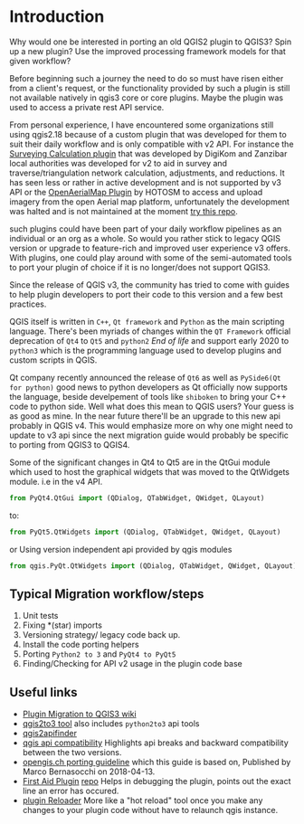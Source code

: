 # Introduction

Why would one be interested in porting an old QGIS2 plugin to QGIS3? Spin up a new plugin? Use the improved processing framework models for that given workflow?

Before beginning such a journey the need to do so must have risen either from a client's request, or the functionality provided by such a plugin is still not available natively in qgis3 core or core plugins. Maybe the plugin was used to access a private rest API service.

From personal experience, I have encountered some organizations still using qgis2.18 because of a custom plugin that was developed for them to suit their daily workflow and is only compatible with v2 API. For instance the [Surveying Calculation plugin](https://github.com/zsiki/ls) that was developed by DigiKom and Zanzibar local authorities was developed for v2 to aid in survey and traverse/triangulation network calculation, adjustments, and reductions. It has seen less or rather in active development and is not supported by v3 API or the [OpenAerialMap Plugin](https://github.com/hotosm/oam-qgis-plugin) by HOTOSM to access and upload imagery from the open Aerial map platform, unfortunately the development was halted and is not maintained at the moment [try this repo](https://github.com/yojiyojiyoji/oam_qgis3_express).

such plugins could have been part of your daily workflow pipelines as an individual or an org as a whole. So would you rather stick to legacy QGIS version or upgrade to feature-rich and improved user experience v3 offers. With plugins, one could play around with some of the semi-automated tools to port your plugin of choice if it is no longer/does not support QGIS3.

Since the release of QGIS v3, the community has tried to come with guides to help plugin developers to port their code to this version and a few best practices.

QGIS itself is written in  ```C++```, ```Qt framework``` and ```Python``` as the main scripting language. There's been myriads of changes within the  ```QT Framework```  official deprecation of  ``Qt4`` to ``Qt5``  and   ```python2``` *End of life* and  support early 2020 to ```python3``` which is the programming language used to develop plugins and custom scripts in QGIS.

Qt company recently announced the release of ```Qt6``` as well as ```PySide6(Qt for python)``` good news to python developers as Qt officially now supports the language, beside develpement of tools like ```shiboken``` to bring your C++ code to python side. Well  what does this mean  to QGIS users?
Your guess is as good as mine. In the near future there'll be an upgrade to this new api probably in QGIS  v4. This would emphasize more on why one might need to update to v3 api since the next migration guide would probably be specific to porting from QGIS3 to QGIS4.

Some of the significant changes in Qt4 to Qt5 are in the QtGui module which used to host the graphical widgets that was moved to the QtWidgets module. i.e in the v4 API.

```python
from PyQt4.QtGui import (QDialog, QTabWidget, QWidget, QLayout)
```  

to:

```python  
from PyQt5.QtWidgets import (QDialog, QTabWidget, QWidget, QLayout)
```  

or Using version independent api provided by qgis modules

```python  
from qgis.PyQt.QtWidgets import (QDialog, QTabWidget, QWidget, QLayout)
```  

## Typical Migration workflow/steps

1. Unit tests
2. Fixing *(star) imports
3. Versioning strategy/ legacy code back up.
4. Install the code porting helpers
5. Porting ```Python2 to 3``` and ```PyQt4 to PyQt5```
6. Finding/Checking for API v2 usage in the plugin  code base

## Useful links

- [Plugin Migration to QGIS3 wiki](https://github.com/qgis/QGIS/wiki/Plugin-migration-to-QGIS-3)
- [qgis2to3 tool](https://github.com/opengisch/qgis2to3) also includes ```python2to3``` api tools
- [qgis2apifinder](https://github.com/opengisch/qgis2to3/tree/master/qgis2to3/api2finder)
- [qgis api compatibility](https://qgis.org/api/api_break.html) Highlights api breaks and backward compatibility between the two versions.
- [opengis.ch porting guideline](https://www.opengis.ch/2018/04/13/porting-qgis-plugins-to-api-v3-strategy-and-tools/) which this guide is based on, Published by Marco Bernasocchi on 2018-04-13.
- [First Aid Plugin](https://www.lutraconsulting.co.uk/blog/2016/06/12/introducing-first-aid-plugin/) [repo](https://github.com/wonder-sk/qgis-first-aid-plugin) Helps in debugging the plugin, points out the exact line an error has occured.
- [plugin Reloader](https://github.com/borysiasty/plugin_reloader) More like a "hot reload" tool once you make any changes to your plugin code without have to relaunch qgis instance.
